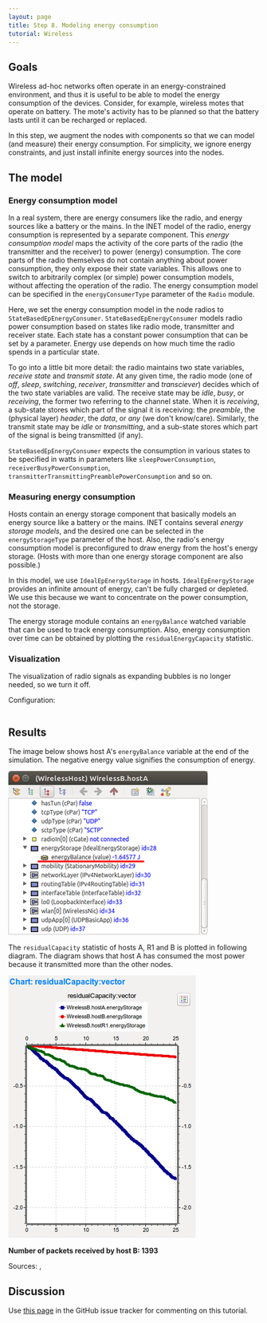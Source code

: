 ```yaml
---
layout: page
title: Step 8. Modeling energy consumption
tutorial: Wireless
---
```


## Goals

Wireless ad-hoc networks often operate in an energy-constrained
environment, and thus it is useful to be able to model the energy consumption
of the devices. Consider, for example, wireless motes that operate on battery.
The mote's activity has to be planned so that the battery lasts until it can
be recharged or replaced.

In this step, we augment the nodes with components so that we can model
(and measure) their energy consumption. For simplicity, we ignore energy
constraints, and just install infinite energy sources into the nodes.

## The model

### Energy consumption model

In a real system, there are energy consumers like the radio, and energy
sources like a battery or the mains. In the INET model of the radio, energy
consumption is represented by a separate component. This <i>energy
consumption model</i> maps the activity of the core parts of the radio (the
transmitter and the receiver) to power (energy) consumption. The core parts
of the radio themselves do not contain anything about power consumption,
they only expose their state variables. This allows one to switch to
arbitrarily complex (or simple) power consumption models, without affecting
the operation of the radio. The energy consumption model can be specified
in the `energyConsumerType` parameter of the `Radio` module.

Here, we set the energy consumption model in the node radios to
`StateBasedEpEnergyConsumer`. `StateBasedEpEnergyConsumer` models radio power
consumption based on states like radio mode, transmitter and receiver
state. Each state has a constant power consumption that can be set by a
parameter. Energy use depends on how much time the radio spends in a
particular state.

To go into a little bit more detail: the radio maintains two state
variables, _receive state_ and _transmit state_. At any given time, the
radio mode (one of _off_, _sleep_, _switching_, _receiver_, _transmitter_
and _transciever_) decides which of the two state variables are valid. The
receive state may be _idle_, _busy_, or _receiving_, the former two
referring to the channel state. When it is _receiving_, a sub-state stores
which part of the signal it is receiving: the _preamble_, the (physical
layer) _header_, the _data_, or _any_ (we don't know/care). Similarly, the
transmit state may be _idle_ or _transmitting_, and a sub-state stores
which part of the signal is being transmitted (if any).

`StateBasedEpEnergyConsumer` expects the consumption in various states to be
specified in watts in parameters like `sleepPowerConsumption`,
`receiverBusyPowerConsumption`,
`transmitterTransmittingPreamblePowerConsumption` and so on.

### Measuring energy consumption

Hosts contain an energy storage component that basically models an energy
source like a battery or the mains. INET contains several <i>energy storage
models</i>, and the desired one can be selected in the `energyStorageType`
parameter of the host. Also, the radio's energy consumption model is
preconfigured to draw energy from the host's energy storage. (Hosts with
more than one energy storage component are also possible.)

In this model, we use `IdealEpEnergyStorage` in hosts. `IdealEpEnergyStorage`
provides an infinite amount of energy, can't be fully charged or depleted.
We use this because we want to concentrate on the power consumption, not
the storage.

The energy storage module contains an `energyBalance` watched variable that
can be used to track energy consumption. Also, energy consumption over time
can be obtained by plotting the `residualEnergyCapacity` statistic.

### Visualization

The visualization of radio signals as expanding bubbles is no longer needed,
so we turn it off.

Configuration:

<p><pre class="snippet" src="../omnetpp.ini" from="\[Config Wireless08\]" until="#---"></pre></p>

## Results

The image below shows host A's `energyBalance` variable at the end of the simulation.
The negative energy value signifies the consumption of energy.

<img class="screen" src="wireless-step8-energy-2.png">

The `residualCapacity` statistic of hosts A, R1 and B is plotted in following diagram.
The diagram shows that host A has consumed the most power because it transmitted more than
the other nodes.

<img class="screen" src="wireless-step8.png">

**Number of packets received by host B: 1393**

Sources: <a srcfile="wireless/omnetpp.ini" />, <a srcfile="wireless/WirelessB.ned"/>

## Discussion

Use <a href="https://github.com/inet-framework/inet-tutorials/issues/1" target="_blank">this page</a>
in the GitHub issue tracker for commenting on this tutorial.